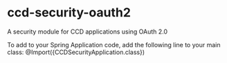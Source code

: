 # ccd-security-oauth2
A security module for CCD applications using OAuth 2.0

To add to your Spring Application code, add the following line to your main class:  @Import({CCDSecurityApplication.class})
